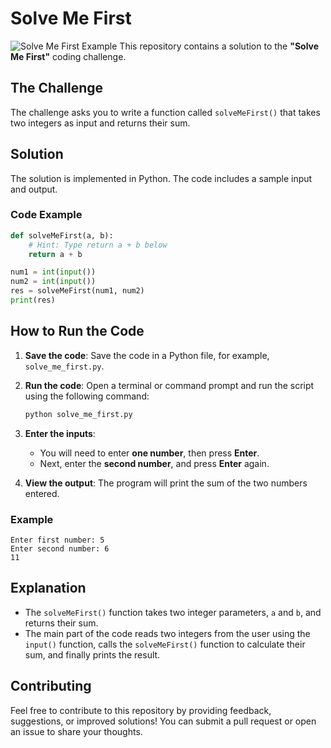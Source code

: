 # Solve Me First
![Solve Me First Example](./images/solveme1.png)
This repository contains a solution to the **"Solve Me First"** coding challenge.

## The Challenge

The challenge asks you to write a function called `solveMeFirst()` that takes two integers as input and returns their sum.

## Solution

The solution is implemented in Python. The code includes a sample input and output.

### Code Example

```python
def solveMeFirst(a, b):
    # Hint: Type return a + b below
    return a + b

num1 = int(input())
num2 = int(input())
res = solveMeFirst(num1, num2)
print(res)
```

## How to Run the Code

1. **Save the code**: Save the code in a Python file, for example, `solve_me_first.py`.

2. **Run the code**: Open a terminal or command prompt and run the script using the following command:
   
   ```bash
   python solve_me_first.py
   ```

3. **Enter the inputs**:
    - You will need to enter **one number**, then press **Enter**.
    - Next, enter the **second number**, and press **Enter** again.

4. **View the output**: The program will print the sum of the two numbers entered.

### Example
```
Enter first number: 5
Enter second number: 6
11
```

## Explanation

- The `solveMeFirst()` function takes two integer parameters, `a` and `b`, and returns their sum.
- The main part of the code reads two integers from the user using the `input()` function, calls the `solveMeFirst()` function to calculate their sum, and finally prints the result.

## Contributing

Feel free to contribute to this repository by providing feedback, suggestions, or improved solutions! You can submit a pull request or open an issue to share your thoughts.
